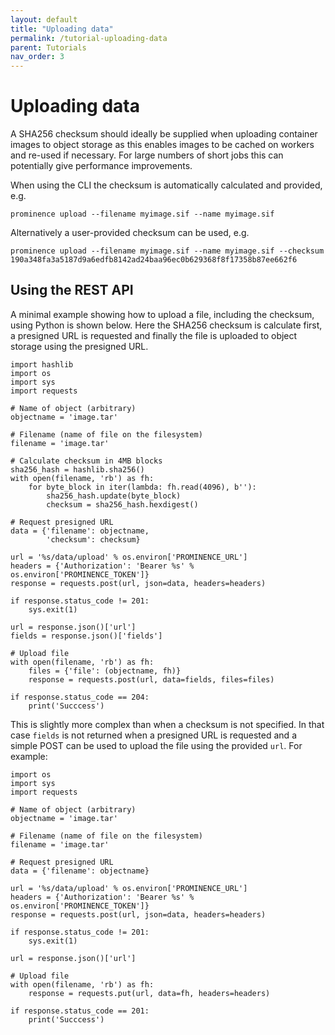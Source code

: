 ```yaml
---
layout: default
title: "Uploading data"
permalink: /tutorial-uploading-data
parent: Tutorials
nav_order: 3
---
```

# Uploading data
A SHA256 checksum should ideally be supplied when uploading container images to object storage as this enables
images to be cached on workers and re-used if necessary. For large numbers of short jobs this can potentially give
performance improvements.

When using the CLI the checksum is automatically calculated and provided, e.g.
```
prominence upload --filename myimage.sif --name myimage.sif
```
Alternatively a user-provided checksum can be used, e.g.
```
prominence upload --filename myimage.sif --name myimage.sif --checksum 190a348fa3a5187d9a6edfb8142ad24baa96ec0b629368f8f17358b87ee662f6
```

## Using the REST API
A minimal example showing how to upload a file, including the checksum, using Python is shown below. Here the SHA256 checksum is
calculate first, a presigned URL is requested and finally the file is uploaded to object storage using the presigned URL.
```
import hashlib
import os
import sys
import requests

# Name of object (arbitrary)
objectname = 'image.tar'

# Filename (name of file on the filesystem)
filename = 'image.tar'

# Calculate checksum in 4MB blocks
sha256_hash = hashlib.sha256()
with open(filename, 'rb') as fh:
    for byte_block in iter(lambda: fh.read(4096), b''):
        sha256_hash.update(byte_block)
        checksum = sha256_hash.hexdigest()

# Request presigned URL
data = {'filename': objectname,
        'checksum': checksum}

url = '%s/data/upload' % os.environ['PROMINENCE_URL']
headers = {'Authorization': 'Bearer %s' % os.environ['PROMINENCE_TOKEN']}
response = requests.post(url, json=data, headers=headers)

if response.status_code != 201:
    sys.exit(1)

url = response.json()['url']
fields = response.json()['fields']

# Upload file
with open(filename, 'rb') as fh:
    files = {'file': (objectname, fh)}
    response = requests.post(url, data=fields, files=files)

if response.status_code == 204:
    print('Succcess')
```
This is slightly more complex than when a checksum is not specified. In that case `fields` is not returned when a presigned URL is
requested and a simple POST can
be used to upload the file using the provided `url`. For example:
```
import os
import sys
import requests

# Name of object (arbitrary)
objectname = 'image.tar'

# Filename (name of file on the filesystem)
filename = 'image.tar'

# Request presigned URL
data = {'filename': objectname}

url = '%s/data/upload' % os.environ['PROMINENCE_URL']
headers = {'Authorization': 'Bearer %s' % os.environ['PROMINENCE_TOKEN']}
response = requests.post(url, json=data, headers=headers)

if response.status_code != 201:
    sys.exit(1)

url = response.json()['url']

# Upload file
with open(filename, 'rb') as fh:
    response = requests.put(url, data=fh, headers=headers)

if response.status_code == 201:
    print('Succcess')
```
